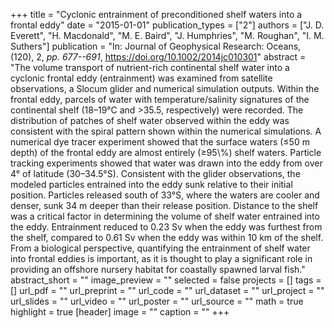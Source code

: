 +++
title = "Cyclonic entrainment of preconditioned shelf waters into a frontal eddy"
date = "2015-01-01"
publication_types = ["2"]
authors = ["J. D. Everett", "H. Macdonald", "M. E. Baird", "J. Humphries", "M. Roughan", "I. M. Suthers"]
publication = "In: Journal of Geophysical Research: Oceans, (120), 2, _pp. 677--691_, https://doi.org/10.1002/2014jc010301"
abstract = "The volume transport of nutrient-rich continental shelf water into a cyclonic frontal eddy (entrainment) was examined from satellite observations, a Slocum glider and numerical simulation outputs. Within the frontal eddy, parcels of water with temperature/salinity signatures of the continental shelf (18–19°C and >35.5, respectively) were recorded. The distribution of patches of shelf water observed within the eddy was consistent with the spiral pattern shown within the numerical simulations. A numerical dye tracer experiment showed that the surface waters (≤50 m depth) of the frontal eddy are almost entirely (≥95\\%) shelf waters. Particle tracking experiments showed that water was drawn into the eddy from over 4° of latitude (30–34.5°S). Consistent with the glider observations, the modeled particles entrained into the eddy sunk relative to their initial position. Particles released south of 33°S, where the waters are cooler and denser, sunk 34 m deeper than their release position. Distance to the shelf was a critical factor in determining the volume of shelf water entrained into the eddy. Entrainment reduced to 0.23 Sv when the eddy was furthest from the shelf, compared to 0.61 Sv when the eddy was within 10 km of the shelf. From a biological perspective, quantifying the entrainment of shelf water into frontal eddies is important, as it is thought to play a significant role in providing an offshore nursery habitat for coastally spawned larval fish."
abstract_short = ""
image_preview = ""
selected = false
projects = []
tags = []
url_pdf = ""
url_preprint = ""
url_code = ""
url_dataset = ""
url_project = ""
url_slides = ""
url_video = ""
url_poster = ""
url_source = ""
math = true
highlight = true
[header]
image = ""
caption = ""
+++
